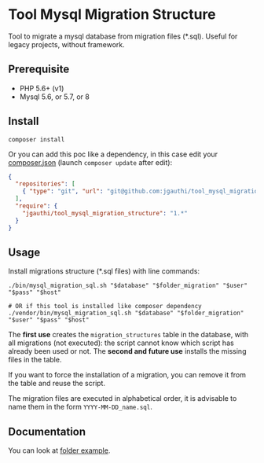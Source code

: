# Tool Mysql Migration Structure
Tool to migrate a mysql database from migration files (*.sql). Useful for legacy projects, without framework.

## Prerequisite

* PHP 5.6+ (v1)
* Mysql 5.6, or 5.7, or 8

## Install
`composer install`

Or you can add this poc like a dependency, in this case edit your [composer.json](https://getcomposer.org) (launch `composer update` after edit):

```json
{
  "repositories": [
    { "type": "git", "url": "git@github.com:jgauthi/tool_mysql_migration_structure.git" }
  ],
  "require": {
    "jgauthi/tool_mysql_migration_structure": "1.*"
  }
}
```

## Usage
Install migrations structure (*.sql files) with line commands:

```shell script
./bin/mysql_migration_sql.sh "$database" "$folder_migration" "$user" "$pass" "$host"

# OR if this tool is installed like composer dependency
./vendor/bin/mysql_migration_sql.sh "$database" "$folder_migration" "$user" "$pass" "$host"
```

The **first use** creates the `migration_structures` table in the database, with all migrations (not executed): the script cannot know which script has already been used or not. The **second and future use** installs the missing files in the table.

If you want to force the installation of a migration, you can remove it from the table and reuse the script.

The migration files are executed in alphabetical order, it is advisable to name them in the form `YYYY-MM-DD_name.sql`.


## Documentation
You can look at [folder example](example).

